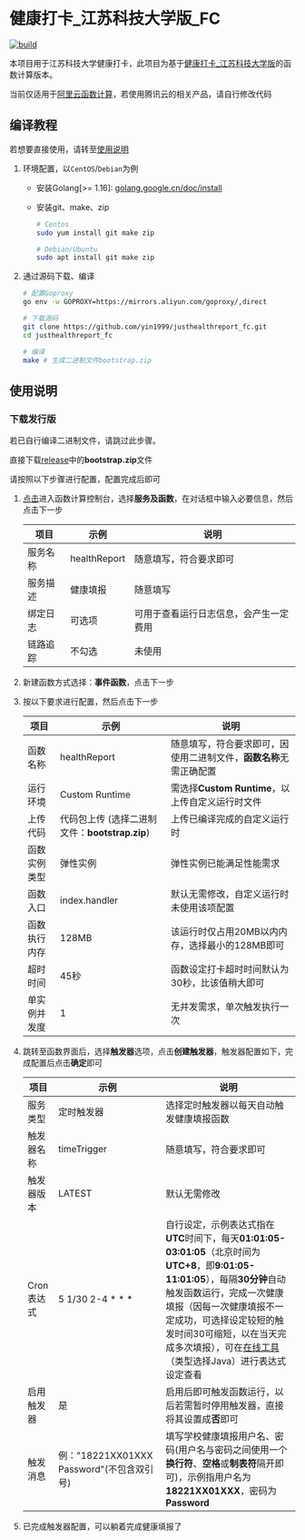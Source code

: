 # 健康打卡_江苏科技大学版_FC

[![build](https://github.com/yin1999/justhealthreport_fc/actions/workflows/Build.yml/badge.svg)](https://github.com/yin1999/justhealthreport_fc/actions/workflows/Build.yml)

本项目用于江苏科技大学健康打卡，此项目为基于[健康打卡_江苏科技大学版](https://github.com/yin1999/justhealthreport)的函数计算版本。

当前仅适用于[阿里云函数计算](https://fc.console.aliyun.com/)，若使用腾讯云的相关产品，请自行修改代码
## 编译教程

若想要直接使用，请转至[使用说明](#使用说明)

1. 环境配置，以`CentOS`/`Debian`为例

    - 安装Golang[>= 1.16]: [golang.google.cn/doc/install](https://golang.google.cn/doc/install)

    - 安装git、make、zip

       ```bash
       # Centos
       sudo yum install git make zip

       # Debian/Ubuntu
       sudo apt install git make zip
       ```

2. 通过源码下载、编译

    ```bash
    # 配置Goproxy
    go env -w GOPROXY=https://mirrors.aliyun.com/goproxy/,direct

    # 下载源码
    git clone https://github.com/yin1999/justhealthreport_fc.git
    cd justhealthreport_fc
    
    # 编译
    make # 生成二进制文件bootstrap.zip
    ```

## 使用说明

### 下载发行版

若已自行编译二进制文件，请跳过此步骤。

直接下载[release](https://github.com/yin1999/justhealthreport_fc/releases/latest)中的**bootstrap.zip**文件

请按照以下步骤进行配置，配置完成后即可

1. [点击](https://fc.console.aliyun.com/)进入函数计算控制台，选择**服务及函数**，在对话框中输入必要信息，然后点击下一步

    |项目|示例|说明|
    |---|---|---|
    |服务名称|healthReport|随意填写，符合要求即可|
    |服务描述|健康填报|随意填写|
    |绑定日志|可选项|可用于查看运行日志信息，会产生一定费用|
    |链路追踪|不勾选|未使用|

2. 新建函数方式选择：**事件函数**，点击下一步

3. 按以下要求进行配置，然后点击下一步

    |项目|示例|说明|
    |---|---|---|
    |函数名称|healthReport|随意填写，符合要求即可，因使用二进制文件，**函数名称**无需正确配置|
    |运行环境|Custom Runtime|需选择**Custom Runtime**，以上传自定义运行时文件|
    |上传代码|代码包上传 (选择二进制文件：**bootstrap.zip**)|上传已编译完成的自定义运行时|
    |函数实例类型|弹性实例|弹性实例已能满足性能需求|
    |函数入口|index.handler|默认无需修改，自定义运行时未使用该项配置|
    |函数执行内存|128MB|该运行时仅占用20MB以内内存，选择最小的128MB即可|
    |超时时间|45秒|函数设定打卡超时时间默认为30秒，比该值稍大即可|
    |单实例并发度|1|无并发需求，单次触发执行一次|

4. 跳转至函数界面后，选择**触发器**选项，点击**创建触发器**，触发器配置如下，完成配置后点击**确定**即可

    |项目|示例|说明|
    |---|---|---|
    |服务类型|定时触发器|选择定时触发器以每天自动触发健康填报函数|
    |触发器名称|timeTrigger|随意填写，符合要求即可|
    |触发器版本|LATEST|默认无需修改|
    |Cron表达式|5 1/30 2-4 * * *|自行设定，示例表达式指在**UTC**时间下，每天**01:01:05-03:01:05**（北京时间为**UTC+8**，即**9:01:05-11:01:05**），每隔**30分钟**自动触发函数运行，完成一次健康填报（因每一次健康填报不一定成功，可选择设定较短的触发时间30可缩短，以在当天完成多次填报），可在[在线工具](https://tool.lu/crontab/)（类型选择Java）进行表达式设定查看|
    |启用触发器|是|启用后即可触发函数运行，以后若需暂时停用触发器，直接将其设置成**否**即可|
    |触发消息|例："18221XX01XXX Password"(不包含双引号) |填写学校健康填报用户名、密码(用户名与密码之间使用一个**换行符**、**空格**或**制表符**隔开即可)，示例指用户名为**18221XX01XXX**，密码为**Password**|

5. 已完成触发器配置，可以躺着完成健康填报了
